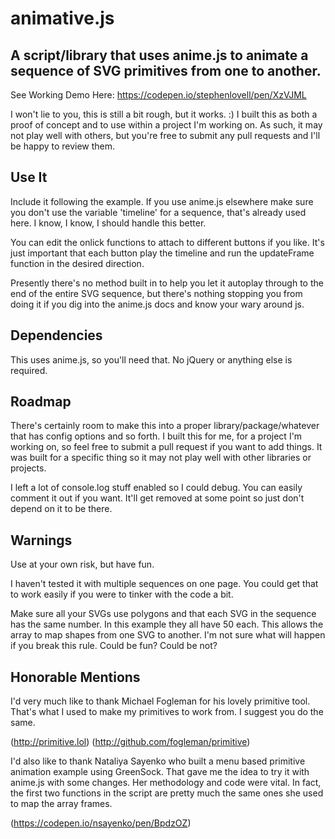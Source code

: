 # animative.js
## A script/library that uses anime.js to animate a sequence of SVG primitives from one to another.

See Working Demo Here: https://codepen.io/stephenlovell/pen/XzVJML

I won't lie to you, this is still a bit rough, but it works. :) I built this as both a proof of concept and to use within a project I'm working on. As such, it may not play well with others, but you're free to submit any pull requests and I'll be happy to review them.

## Use It

Include it following the example. If you use anime.js elsewhere make sure you don't use the variable 'timeline' for a sequence, that's already used here. I know, I know, I should handle this better.

You can edit the onlick functions to attach to different buttons if you like. It's just important that each button play the timeline and run the updateFrame function in the desired direction.

Presently there's no method built in to help you let it autoplay through to the end of the entire SVG sequence, but there's nothing stopping you from doing it if you dig into the anime.js docs and know your wary around js.

## Dependencies

This uses anime.js, so you'll need that. No jQuery or anything else is required.

## Roadmap

There's certainly room to make this into a proper library/package/whatever that has config options and so forth. I built this for me, for a project I'm working on, so feel free to submit a pull request if you want to add things. It was built for a specific thing so it may not play well with other libraries or projects.

I left a lot of console.log stuff enabled so I could debug. You can easily comment it out if you want. It'll get removed at some point so just don't depend on it to be there.

## Warnings

Use at your own risk, but have fun.

I haven't tested it with multiple sequences on one page. You could get that to work easily if you were to tinker with the code a bit.

Make sure all your SVGs use polygons and that each SVG in the sequence has the same number. In this example they all have 50 each. This allows the array to map shapes from one SVG to another. I'm not sure what will happen if you break this rule. Could be fun? Could be not?

## Honorable Mentions

I'd very much like to thank Michael Fogleman for his lovely primitive tool. That's what I used to make my primitives to work from. I suggest you do the same.

(http://primitive.lol)
(http://github.com/fogleman/primitive)

I'd also like to thank Nataliya Sayenko who built a menu based primitive animation example using GreenSock. That gave me the idea to try it with anime.js with some changes. Her methodology and code were vital. In fact, the first two functions in the script are pretty much the same ones she used to map the array frames.

(https://codepen.io/nsayenko/pen/BpdzOZ)
